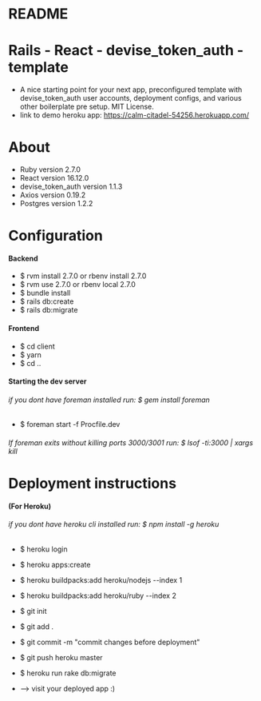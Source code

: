 # README

# Rails - React - devise_token_auth - template
- A nice starting point for your next app, preconfigured template with devise_token_auth user accounts, deployment configs, and various other boilerplate pre setup.  MIT License.
- link to demo heroku app: https://calm-citadel-54256.herokuapp.com/ 
# About

* Ruby version 2.7.0
* React version 16.12.0
* devise_token_auth version 1.1.3
* Axios version 0.19.2
* Postgres version 1.2.2

# Configuration
#### Backend
- $ rvm install 2.7.0 or rbenv install 2.7.0
- $ rvm use 2.7.0 or rbenv local 2.7.0
- $ bundle install
- $ rails db:create
- $ rails db:migrate
#### Frontend
- $ cd client 
- $ yarn
- $ cd ..

#### Starting the dev server
###### if you dont have foreman installed run: $ gem install foreman
- $ foreman start -f Procfile.dev
###### If foreman exits without killing ports 3000/3001 run: $ lsof -ti:3000 | xargs kill

# Deployment instructions
#### (For Heroku)
###### if you dont have heroku cli installed run: $ npm install -g heroku
- $ heroku login
- $ heroku apps:create


- $ heroku buildpacks:add heroku/nodejs --index 1
- $ heroku buildpacks:add heroku/ruby --index 2


- $ git init
- $ git add .
- $ git commit -m "commit changes before deployment"
- $ git push heroku master
- $ heroku run rake db:migrate
- --> visit your deployed app :)

